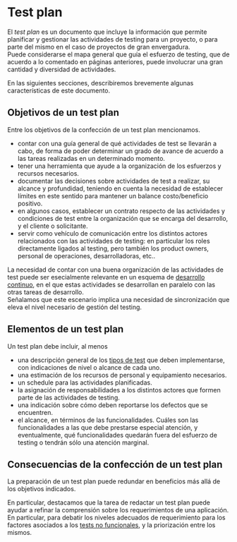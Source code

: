 # Test plan
El _test plan_ es un documento que incluye la información que permite planificar y gestionar las actividades de testing para un proyecto, o para parte del mismo en el caso de proyectos de gran envergadura.  
Puede considerarse el mapa general que guía el esfuerzo de testing, que de acuerdo a lo comentado en páginas anteriores, puede involucrar una gran cantidad y diversidad de actividades.

En las siguientes secciones, describiremos brevemente algunas características de este documento.


## Objetivos de un test plan
Entre los objetivos de la confección de un test plan mencionamos.
- contar con una guía general de qué actividades de test se llevarán a cabo, de forma de poder determinar un grado de avance de acuerdo a las tareas realizadas en un determinado momento.
- tener una herramienta que ayude a la organización de los esfuerzos y recursos necesarios.
- documentar las decisiones sobre actividades de test a realizar, su alcance y profundidad, teniendo en cuenta la necesidad de establecer límites en este sentido para mantener un balance costo/beneficio positivo.
- en algunos casos, establecer un contrato respecto de las actividades y condiciones de test entre la organización que se encarga del desarrollo, y el cliente o solicitante.
- servir como vehículo de comunicación entre los distintos actores relacionados con las actividades de testing: en particular los roles directamente ligados al testing, pero también los product owners, personal de operaciones, desarrolladoras, etc..

La necesidad de contar con una buena organización de las actividades de test puede ser esecialmente relevante en un esquema de [desarrollo continuo](../programacion-a-desarrollo/ciclo-de-vida.md), en el que estas actividades se desarrollan en paralelo con las otras tareas de desarrollo.  
Señalamos que este escenario implica una necesidad de sincronización que eleva el nivel necesario de gestión del testing.


## Elementos de un test plan
Un test plan debe incluir, al menos
- una descripción general de los [tipos de test](./tipos-documentacion.md) que deben implementarse, con indicaciones de nivel o alcance de cada uno.
- una estimación de los recursos de personal y equipamiento necesarios.
- un schedule para las actividades planificadas.
- la asignación de responsabilidades a los distintos actores que formen parte de las actividades de testing.
- una indicación sobre cómo deben reportarse los defectos que se encuentren.
- el alcance, en términos de las funcionalidades. Cuáles son las funcionalidades a las que debe prestarse especial atención, y eventualmente, qué funcionalidades quedarán fuera del esfuerzo de testing o tendrán sólo una atención marginal.


## Consecuencias de la confección de un test plan
La preparación de un test plan puede redundar en beneficios más allá de los objetivos indicados.

En particular, destacamos que la tarea de redactar un test plan puede ayudar a refinar la comprensión sobre los requerimientos de una aplicación. 
En particular, para debatir los niveles adecuados de requerimiento para los factores asociados a los [tests no funcionales](./tipos-documentacion.md), y la priorización entre los mismos.

